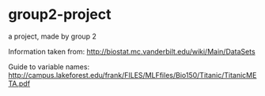 # group2-project
 a project, made by group 2

Information taken from: http://biostat.mc.vanderbilt.edu/wiki/Main/DataSets

Guide to variable names:
http://campus.lakeforest.edu/frank/FILES/MLFfiles/Bio150/Titanic/TitanicMETA.pdf
